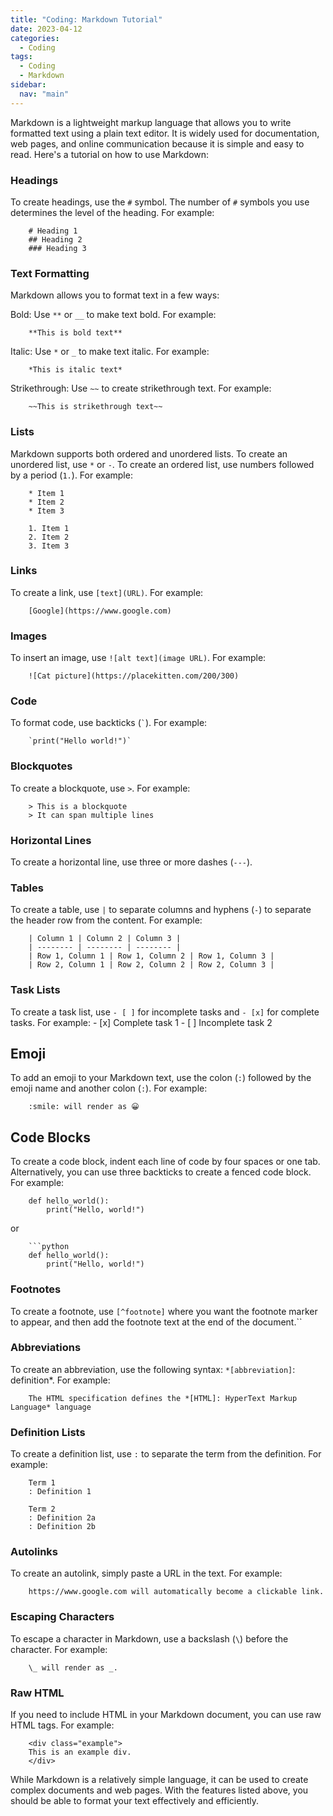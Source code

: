 ```yaml
---
title: "Coding: Markdown Tutorial"
date: 2023-04-12
categories:
  - Coding
tags:
  - Coding
  - Markdown
sidebar:
  nav: "main"
---
```


Markdown is a lightweight markup language that allows you to write formatted text using a plain text editor. It is widely used for documentation, web pages, and online communication because it is simple and easy to read. Here's a tutorial on how to use Markdown:

### Headings
To create headings, use the `#` symbol. The number of `#` symbols you use determines the level of the heading. For example:

        # Heading 1
        ## Heading 2
        ### Heading 3

### Text Formatting
Markdown allows you to format text in a few ways:

Bold: Use `**` or `__` to make text bold. For example: 

        **This is bold text**

Italic: Use `*` or `_` to make text italic. For example: 

        *This is italic text*

Strikethrough: Use `~~` to create strikethrough text. For example:

        ~~This is strikethrough text~~

### Lists
Markdown supports both ordered and unordered lists. To create an unordered list, use `*` or `-`. To create an ordered list, use numbers followed by a period (`1.`). For example:

        * Item 1
        * Item 2
        * Item 3

        1. Item 1
        2. Item 2
        3. Item 3

### Links
To create a link, use `[text](URL)`. For example:

        [Google](https://www.google.com)

### Images
To insert an image, use `![alt text](image URL)`. For example: 

        ![Cat picture](https://placekitten.com/200/300)

### Code
To format code, use backticks (`` ` ``). For example: 

        `print("Hello world!")`

### Blockquotes
To create a blockquote, use `>`. For example:

        > This is a blockquote
        > It can span multiple lines

### Horizontal Lines
To create a horizontal line, use three or more dashes (`---`).

### Tables
To create a table, use `|` to separate columns and hyphens (`-`) to separate the header row from the content. For example:

        | Column 1 | Column 2 | Column 3 |
        | -------- | -------- | -------- |
        | Row 1, Column 1 | Row 1, Column 2 | Row 1, Column 3 |
        | Row 2, Column 1 | Row 2, Column 2 | Row 2, Column 3 |

### Task Lists
To create a task list, use `- [ ]` for incomplete tasks and `- [x]` for complete tasks. For example:
        - [x] Complete task 1
        - [ ] Incomplete task 2

## Emoji
To add an emoji to your Markdown text, use the colon (`:`) followed by the emoji name and another colon (`:`). For example: 

        :smile: will render as 😀

## Code Blocks
To create a code block, indent each line of code by four spaces or one tab. Alternatively, you can use three backticks to create a fenced code block. For example:

        def hello_world():
            print("Hello, world!")

or

        ```python
        def hello_world():
            print("Hello, world!")


### Footnotes
To create a footnote, use `[^footnote]` where you want the footnote marker to appear, and then add the footnote text at the end of the document.``

### Abbreviations
To create an abbreviation, use the following syntax: `*[abbreviation]`: definition*. For example:

        The HTML specification defines the *[HTML]: HyperText Markup Language* language

### Definition Lists
To create a definition list, use `:` to separate the term from the definition. For example:

        Term 1
        : Definition 1

        Term 2
        : Definition 2a
        : Definition 2b

### Autolinks
To create an autolink, simply paste a URL in the text. For example: 

        https://www.google.com will automatically become a clickable link.

### Escaping Characters
To escape a character in Markdown, use a backslash (`\`) before the character. For example:

        \_ will render as _.

### Raw HTML
If you need to include HTML in your Markdown document, you can use raw HTML tags. For example:

        <div class="example">
        This is an example div.
        </div>

While Markdown is a relatively simple language, it can be used to create complex documents and web pages. With the features listed above, you should be able to format your text effectively and efficiently.